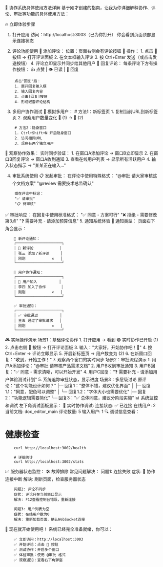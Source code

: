 🎯 协作系统具体使用方法详解
基于刚才创建的指南，让我为你详细解释协作、评论、审批等功能的具体使用方法：

🔥 立即体验步骤
1. 打开应用
访问：http://localhost:3003（已为你打开）
你会看到页面顶部显示连接状态
2. 评论功能使用
📝 添加评论：
        位置：页面右侧会有评论按钮 💬
        操作：
        1. 点击 💬 按钮 → 打开评论面板
        2. 在文本框输入评论
        3. 按 Ctrl+Enter 发送（或点击发送按钮）
        4. 评论立即显示并同步给其他用户
💬 回复评论：
        每条评论下方有操作按钮：
        👍 点赞 | 👁 已读 | 💬 回复

        点击"回复"后：
        1. 展开回复输入框
        2. 输入回复内容
        3. 点击[回复]按钮
        4. 形成嵌套评论结构        

3. 多用户协作测试
🔄 模拟多用户：
        # 方法1：新标签页
        1. 复制当前URL到新标签页
        2. 观察用户数量变化 👥 (1) → 👥 (2)

        # 方法2：隐身窗口
        1. Ctrl+Shift+N 开启隐身窗口
        2. 访问相同URL
        3. 现在有两个独立用户

👥 观察协作效果：
        实时同步验证：
        1. 在窗口A添加评论 → 窗口B立即显示
        2. 在窗口B回复评论 → 窗口A收到通知
        3. 查看在线用户列表 → 显示所有活跃用户
        4. 输入状态指示 → "某某正在输入..."

4. 审批系统使用
📋 发起审批：
        在评论中使用特殊格式：
        "@审批 请大家审核这个文档方案"
        "@review 需要技术总监确认"

        或在评论中标记：
        "✅ 请审批"
        "📋 待审核"

✅ 审批响应：
        在回复中使用标准格式：
        "✅ 同意 - 方案可行"
        "❌ 拒绝 - 需要修改第3点"
        "❓ 需要补充 - 请添加预算信息"
5. 通知系统体验
🔔 通知类型：
        页面右下角会显示：

        💬 新评论通知：
        ┌─────────────────────┐
        │ 💬 新评论            │
        │ 张三 添加了新评论     │
        │ 刚刚            ✕   │
        └─────────────────────┘

        👥 用户协作通知：
        ┌─────────────────────┐
        │ 👥 用户加入          │
        │ 李四 加入了协作       │
        │ 刚刚            ✕   │
        └─────────────────────┘

        ✅ 审批通知：
        ┌─────────────────────┐
        │ ✅ 审批通过          │
        │ 王五 通过了审批请求   │
        │ 刚刚            ✕   │
        └─────────────────────┘
🎮 实际操作演示
场景1：基础评论协作
        1. 打开应用 → 看到 🟢 实时协作已开启 (1)
        2. 点击右侧 💬 按钮 → 打开评论面板
        3. 输入："大家好，开始协作吧！👋"
        4. 按 Ctrl+Enter → 评论立即显示
        5. 开启新标签页 → 用户数变为 (2)
        6. 在新窗口回复："收到，开始工作！"
        7. 观察两个窗口的实时同步
场景2：审批流程演示
        1. 用户A添加评论："@审批 请审核产品需求文档"
        2. 用户B收到审批通知
        3. 用户B回复："✅ 同意 - 需求清晰，可以开始开发"
        4. 用户C回复："❓ 需要补充 - 请添加用户体验测试计划"
        5. 系统追踪审批状态，显示进度
场景3：多层级讨论
        原评论："这个功能设计如何？"
        ├─ 回复1："整体不错，建议优化界面"
        │  ├─ 回复1.1："同意，配色可以调整"
        │  └─ 回复1.2："字体大小也需要优化"
        ├─ 回复2："功能逻辑需要简化"
        └─ 回复3："✅ 总体同意，建议分阶段实施"
📊 系统监控和调试
        左下角调试面板显示：
        🚀 实时协作调试:
        连接状态: ✅ 已连接
        在线用户: 2
        当前文档: doc_editor_main
        评论数量: 5
        输入用户: 1
🔍 调试信息查看：
# 健康检查
        curl http://localhost:3002/health

        # 详细统计
        curl http://localhost:3002/stats
📈 服务器状态监控：
🛠️ 故障排除
常见问题解决：
        问题1: 连接失败
        症状: 🔴 协作连接中断
        解决: 刷新页面，检查服务器状态

        问题2: 评论不同步  
        症状: 评论只在当前窗口显示
        解决: F12查看控制台错误，重新连接

        问题3: 用户列表为空
        症状: 在线用户数为0
        解决: 重新加载页面，确认WebSocket连接
🎉 现在就开始使用吧！
        系统已经完全准备就绪，你可以：

        ✅ 立即访问：http://localhost:3003
        ✅ 开始评论：点击 💬 按钮
        ✅ 测试协作：开启多个窗口
        ✅ 体验审批：使用 @审批 格式
        ✅ 观察通知：查看右下角弹窗

